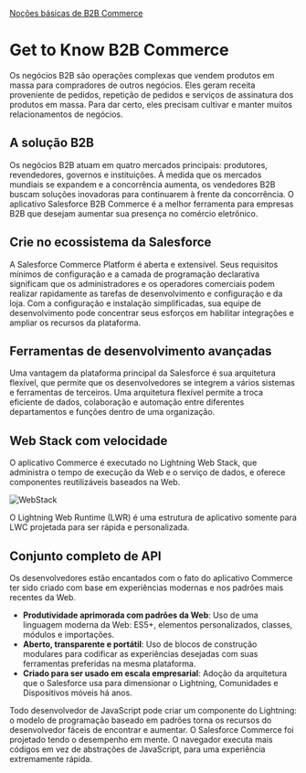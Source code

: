 [Noções básicas de B2B Commerce](https://trailhead.salesforce.com/pt-BR/content/learn/modules/b2b2c-commerce-basics)

# Get to Know B2B Commerce

Os negócios B2B são operações complexas que vendem produtos em massa para compradores de outros negócios. Eles geram receita proveniente de pedidos, repetição de pedidos e serviços de assinatura dos produtos em massa. Para dar certo, eles precisam cultivar e manter muitos relacionamentos de negócios.

## A solução B2B

Os negócios B2B atuam em quatro mercados principais: produtores, revendedores, governos e instituições. À medida que os mercados mundiais se expandem e a concorrência aumenta, os vendedores B2B buscam soluções inovadoras para continuarem à frente da concorrência. O aplicativo Salesforce B2B Commerce é a melhor ferramenta para empresas B2B que desejam aumentar sua presença no comércio eletrônico.

## Crie no ecossistema da Salesforce

A Salesforce Commerce Platform é aberta e extensível. Seus requisitos mínimos de configuração e a camada de programação declarativa significam que os administradores e os operadores comerciais podem realizar rapidamente as tarefas de desenvolvimento e configuração e da loja. Com a configuração e instalação simplificadas, sua equipe de desenvolvimento pode concentrar seus esforços em habilitar integrações e ampliar os recursos da plataforma.

## Ferramentas de desenvolvimento avançadas

Uma vantagem da plataforma principal da Salesforce é sua arquitetura flexível, que permite que os desenvolvedores se integrem a vários sistemas e ferramentas de terceiros. Uma arquitetura flexível permite a troca eficiente de dados, colaboração e automação entre diferentes departamentos e funções dentro de uma organização.

## Web Stack com velocidade

O aplicativo Commerce é executado no Lightning Web Stack, que administra o tempo de execução da Web e o serviço de dados, e oferece componentes reutilizáveis baseados na Web.

![WebStack](https://res.cloudinary.com/hy4kyit2a/f_auto,fl_lossy,q_70/learn/modules/b2b2c-commerce-basics/b2b2c-explore/images/pt-BR/02c7b704133172f6e8e1d2ab1aa00627_kix.ny9xvenarfd6.png)

O Lightning Web Runtime (LWR) é uma estrutura de aplicativo somente para LWC projetada para ser rápida e personalizada.

## Conjunto completo de API

Os desenvolvedores estão encantados com o fato do aplicativo Commerce ter sido criado com base em experiências modernas e nos padrões mais recentes da Web.

- **Produtividade aprimorada com padrões da Web**: Uso de uma linguagem moderna da Web: ES5+, elementos personalizados, classes, módulos e importações.
- **Aberto, transparente e portátil**: Uso de blocos de construção modulares para codificar as experiências desejadas com suas ferramentas preferidas na mesma plataforma.
- **Criado para ser usado em escala empresarial**: Adoção da arquitetura que o Salesforce usa para dimensionar o Lightning, Comunidades e Dispositivos móveis há anos.

Todo desenvolvedor de JavaScript pode criar um componente do Lightning: o modelo de programação baseado em padrões torna os recursos do desenvolvedor fáceis de encontrar e aumentar. O Salesforce Commerce foi projetado tendo o desempenho em mente. O navegador executa mais códigos em vez de abstrações de JavaScript, para uma experiência extremamente rápida.
